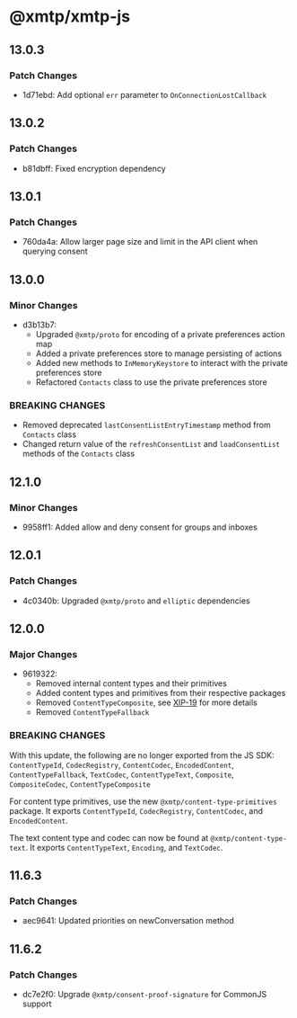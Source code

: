 # @xmtp/xmtp-js

## 13.0.3

### Patch Changes

- 1d71ebd: Add optional `err` parameter to `OnConnectionLostCallback`

## 13.0.2

### Patch Changes

- b81dbff: Fixed encryption dependency

## 13.0.1

### Patch Changes

- 760da4a: Allow larger page size and limit in the API client when querying consent

## 13.0.0

### Minor Changes

- d3b13b7:
  - Upgraded `@xmtp/proto` for encoding of a private preferences action map
  - Added a private preferences store to manage persisting of actions
  - Added new methods to `InMemoryKeystore` to interact with the private preferences store
  - Refactored `Contacts` class to use the private preferences store

### BREAKING CHANGES

- Removed deprecated `lastConsentListEntryTimestamp` method from `Contacts` class
- Changed return value of the `refreshConsentList` and `loadConsentList` methods of the `Contacts` class

## 12.1.0

### Minor Changes

- 9958ff1: Added allow and deny consent for groups and inboxes

## 12.0.1

### Patch Changes

- 4c0340b: Upgraded `@xmtp/proto` and `elliptic` dependencies

## 12.0.0

### Major Changes

- 9619322:
  - Removed internal content types and their primitives
  - Added content types and primitives from their respective packages
  - Removed `ContentTypeComposite`, see [XIP-19](https://community.xmtp.org/t/xip-19-deprecate-the-composite-codec/525) for more details
  - Removed `ContentTypeFallback`

### BREAKING CHANGES

With this update, the following are no longer exported from the JS SDK: `ContentTypeId`, `CodecRegistry`, `ContentCodec`, `EncodedContent`, `ContentTypeFallback`, `TextCodec`, `ContentTypeText`, `Composite`, `CompositeCodec`, `ContentTypeComposite`

For content type primitives, use the new `@xmtp/content-type-primitives` package. It exports `ContentTypeId`, `CodecRegistry`, `ContentCodec`, and `EncodedContent`.

The text content type and codec can now be found at `@xmtp/content-type-text`. It exports `ContentTypeText`, `Encoding`, and `TextCodec`.

## 11.6.3

### Patch Changes

- aec9641: Updated priorities on newConversation method

## 11.6.2

### Patch Changes

- dc7e2f0: Upgrade `@xmtp/consent-proof-signature` for CommonJS support
